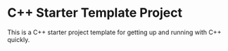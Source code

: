 # C++ Starter Template Project

This is a C++ starter project template for getting up and running with C++ quickly.
